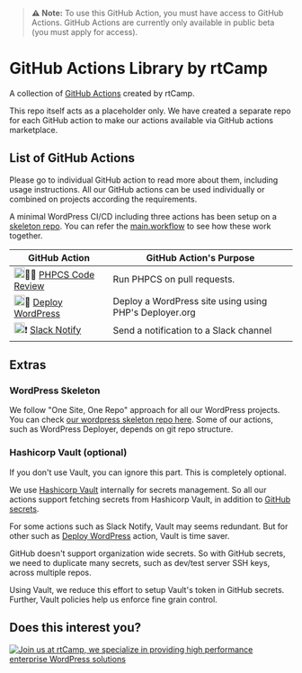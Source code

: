 > **⚠️ Note:** To use this GitHub Action, you must have access to GitHub Actions. GitHub Actions are currently only available in public beta (you must apply for access).

# GitHub Actions Library by rtCamp

A collection of [GitHub Actions](https://github.com/features/actions) created by rtCamp.

This repo itself acts as a placeholder only. We have created a separate repo for each GitHub action to make our actions available via GitHub actions marketplace.

## List of GitHub Actions

Please go to individual GitHub action to read more about them, including usage instructions. All our GitHub actions can be used individually or combined on projects according the requirements.

A minimal WordPress CI/CD including three actions has been setup on a [skeleton repo](https://github.com/rtCamp/wordpress-skeleton). You can refer the [main.workflow](https://github.com/rtCamp/wordpress-skeleton/blob/master/.github/main.workflow) to see how these work together.

GitHub Action                                                                     | GitHub Action's Purpose
----------------------------------------------------------------------------------|-----------------------------------------------------------------------------------------------------------------------------
<img src="https://user-images.githubusercontent.com/8456197/54678910-15ecde80-4b2c-11e9-9bda-149b94951de6.png" height="19px">🕵️‍♂️&nbsp;[PHPCS Code Review](https://github.com/rtCamp/action-phpcs-code-review)    | Run PHPCS on pull requests.
<img src="https://wordpress.org/favicon.ico" height="19px">🚀&nbsp;[Deploy WordPress](https://github.com/rtCamp/action-deploy-wordpress)           | Deploy a WordPress site using using PHP's Deployer.org
<img src="https://a.slack-edge.com/cebaa/img/ico/favicon.ico" height="19px">❗&nbsp;[Slack Notify](https://github.com/rtCamp/action-slack-notify)                     | Send a notification to a Slack channel

## Extras

### WordPress Skeleton

We follow "One Site, One Repo" approach for all our WordPress projects.
You can check [our wordpress skeleton repo here](https://github.com/rtCamp/wordpress-skeleton).
Some of our actions, such as WordPress Deployer, depends on git repo structure.

### Hashicorp Vault (optional)

If you don't use Vault, you can ignore this part. This is completely optional.

We use [Hashicorp Vault](https://www.vaultproject.io) internally for secrets management. So all our actions support fetching secrets from Hashicorp Vault, in addition to [GitHub secrets](https://developer.github.com/actions/managing-workflows/storing-secrets/).

For some actions such as Slack Notify, Vault may seems redundant. But for other such as [Deploy WordPress](https://github.com/rtCamp/action-deploy-wordpress) action, Vault is time saver. 

GitHub doesn't support organization wide secrets. So with GitHub secrets, we need to duplicate many secrets, such as dev/test server SSH keys, across multiple repos.

Using Vault, we reduce this effort to setup Vault's token in GitHub secrets. Further, Vault policies help us enforce fine grain control.


## Does this interest you?

<a href="https://rtcamp.com/"><img src="https://rtcamp.com/wp-content/uploads/2019/04/github-banner@2x.png" alt="Join us at rtCamp, we specialize in providing high performance enterprise WordPress solutions"></a>
